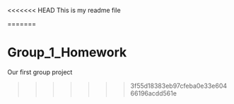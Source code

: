 <<<<<<< HEAD
This is my readme file

=======
# Group_1_Homework
Our first group project 
>>>>>>> 3f55d18383eb97cfeba0e33e60466196acdd561e

